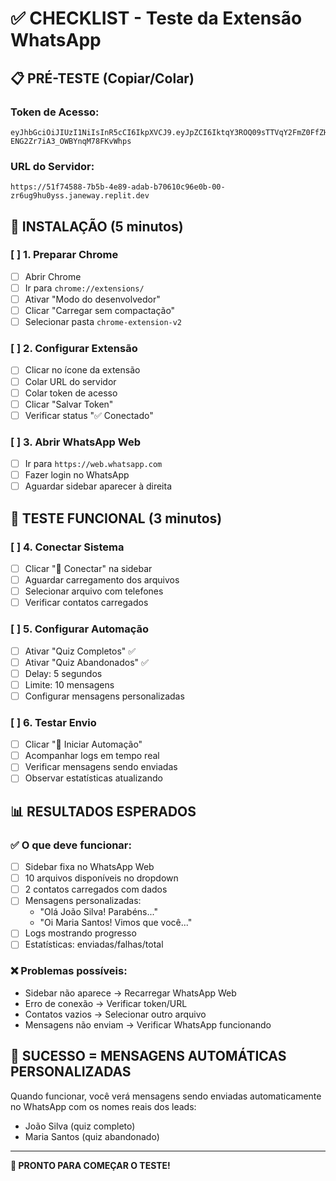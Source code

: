 # ✅ CHECKLIST - Teste da Extensão WhatsApp

## 📋 PRÉ-TESTE (Copiar/Colar)

### Token de Acesso:
```
eyJhbGciOiJIUzI1NiIsInR5cCI6IkpXVCJ9.eyJpZCI6IktqY3ROQ09sTTVqY2FmZ0FfZHJWUSIsImVtYWlsIjoiYWRtaW5AdmVuZHp6LmNvbSIsInJvbGUiOiJhZG1pbiIsInBsYW4iOiJlbnRlcnByaXNlIiwiaWF0IjoxNzUxOTU2OTkyLCJleHAiOjE3NTE5NTc4OTJ9.leZzkorKweav_sw-ENG2Zr7iA3_OWBYnqM78FKvWhps
```

### URL do Servidor:
```
https://51f74588-7b5b-4e89-adab-b70610c96e0b-00-zr6ug9hu0yss.janeway.replit.dev
```

## 🔧 INSTALAÇÃO (5 minutos)

### [ ] 1. Preparar Chrome
- [ ] Abrir Chrome
- [ ] Ir para `chrome://extensions/`
- [ ] Ativar "Modo do desenvolvedor"
- [ ] Clicar "Carregar sem compactação"
- [ ] Selecionar pasta `chrome-extension-v2`

### [ ] 2. Configurar Extensão
- [ ] Clicar no ícone da extensão
- [ ] Colar URL do servidor
- [ ] Colar token de acesso
- [ ] Clicar "Salvar Token"
- [ ] Verificar status "✅ Conectado"

### [ ] 3. Abrir WhatsApp Web
- [ ] Ir para `https://web.whatsapp.com`
- [ ] Fazer login no WhatsApp
- [ ] Aguardar sidebar aparecer à direita

## 🎯 TESTE FUNCIONAL (3 minutos)

### [ ] 4. Conectar Sistema
- [ ] Clicar "🔄 Conectar" na sidebar
- [ ] Aguardar carregamento dos arquivos
- [ ] Selecionar arquivo com telefones
- [ ] Verificar contatos carregados

### [ ] 5. Configurar Automação
- [ ] Ativar "Quiz Completos" ✅
- [ ] Ativar "Quiz Abandonados" ✅
- [ ] Delay: 5 segundos
- [ ] Limite: 10 mensagens
- [ ] Configurar mensagens personalizadas

### [ ] 6. Testar Envio
- [ ] Clicar "🚀 Iniciar Automação"
- [ ] Acompanhar logs em tempo real
- [ ] Verificar mensagens sendo enviadas
- [ ] Observar estatísticas atualizando

## 📊 RESULTADOS ESPERADOS

### ✅ O que deve funcionar:
- [ ] Sidebar fixa no WhatsApp Web
- [ ] 10 arquivos disponíveis no dropdown
- [ ] 2 contatos carregados com dados
- [ ] Mensagens personalizadas:
  - "Olá João Silva! Parabéns..."
  - "Oi Maria Santos! Vimos que você..."
- [ ] Logs mostrando progresso
- [ ] Estatísticas: enviadas/falhas/total

### ❌ Problemas possíveis:
- Sidebar não aparece → Recarregar WhatsApp Web
- Erro de conexão → Verificar token/URL
- Contatos vazios → Selecionar outro arquivo
- Mensagens não enviam → Verificar WhatsApp funcionando

## 🎉 SUCESSO = MENSAGENS AUTOMÁTICAS PERSONALIZADAS

Quando funcionar, você verá mensagens sendo enviadas automaticamente no WhatsApp com os nomes reais dos leads:
- João Silva (quiz completo)
- Maria Santos (quiz abandonado)

---

**🚀 PRONTO PARA COMEÇAR O TESTE!**